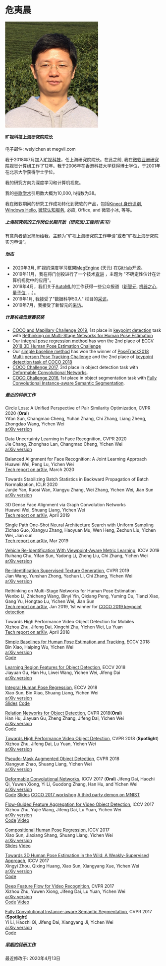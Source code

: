 **危夷晨**
==========
<img src="./yichen_2014_crop.jpg" alt="drawing" width="300px" align="left"/> 

<br clear="all" />

<!--- do not know how to resize the image --->
<!--- ![](https://yichenwei.github.io/yichen_2014_crop.jpg) --->

<!--- comment ---> 

#### **旷视科技上海研究院院长**

电子邮件: weiyichen at megvii.com

我于2018年7月加入[旷视科技](https://megvii.com/)，任上海研究院院长。在此之前, 我在[微软亚洲研究院](https://www.msra.cn/)视觉计算组工作了12年。我于2006年在香港科技大学获得博士学位，于2001年在北京大学获得学士学位。

我的研究方向为深度学习和计算机视觉。

我的[谷歌学术](https://scholar.google.com/citations?hl=en&pli=1&user=O7A6nYMAAAAJ)引用数大概为10,000, h指数为38。

我在微软期间的研究工作成功转化到微软的产品，包括[Kinect 身份识别](https://ieeexplore.ieee.org/document/5742015/), [Windows Hello](https://www.youtube.com/watch?v=1AsoSnOmhvU), [微软认知服务](https://azure.microsoft.com/en-us/services/cognitive-services/), 必应, Office, and 微软小冰, 等等。

##### 上海研究院的工作岗位长期开放（研究员/工程师/实习）

有意向者请发简历给我，主题为“旷视上海研究院工作申请”或者“旷视上海研究院实习申请”。

##### 动态

- 2020年3月, 旷视的深度学习框架[MegEngine](https://megengine.org.cn/) (天元) 在[GitHub](https://github.com/MegEngine)开源。
- 2019年11月，我在将门创投进行了一个技术[宣讲](https://www.bilibili.com/video/av77388408) ，主题为 "不确定性估计在计算机视觉中的应用"。
- 2019年4月，我们关于[AutoML](https://arxiv.org/abs/1904.00420)的工作获得一些公众报道（[新智元](https://mp.weixin.qq.com/s/Dmml7DrujXnOAEhU7vugmw), [机器之心](https://mp.weixin.qq.com/s/0_zFoMUh-4s8BKl2rSzmig), [量子位](https://mp.weixin.qq.com/s/pCsZi7INorI0HN7o5zf1Bw), ...）。
- 2019年1月, 我接受了"数据科学50人" 栏目的[采访](https://new.qq.com/omn/20190110/20190110A0G9OG.html)。
- 2019年7月，我接受了新智元的[采访](https://baijiahao.baidu.com/s?id=1607139006385580393&wfr=spider&for=pc)。

##### 计算机视觉竞赛获奖

- [COCO and Mapillary Challenge 2019](http://cocodataset.org/workshop/coco-mapillary-iccv-2019.html), 1st place in [keypoint detection](http://cocodataset.org/index.htm#keypoints-2019) task with [Rethinking on Multi-Stage Networks for Human Pose Estimation](https://arxiv.org/abs/1901.00148)
- Our [integral pose regression method](https://github.com/JimmySuen/integral-human-pose) has won the 2nd place of  [ECCV 2018 3D Human Pose Estimation Challenge](http://vision.imar.ro/human3.6m/ranking.php)
- Our [simple baseline method](https://github.com/Microsoft/human-pose-estimation.pytorch) has won the winner of  [PoseTrack2018 Multi-person Pose Tracking Challenge](https://posetrack.net/workshops/eccv2018/posetrack_eccv_2018_results.html) and the 2nd place of  [keypoint detection task of COCO 2018](http://cocodataset.org/#keypoints-leaderboard)
- [COCO Challenge 2017](https://places-coco2017.github.io/#winners), 3rd place in object detection task with [Deformable Convolutional Networks](https://github.com/msracver/Deformable-ConvNets).
- [COCO Challenge 2016](http://image-net.org/challenges/ilsvrc+coco2016), 1st place in object segmentation task with [Fully Convolutional Instance-aware Semantic Segmentation](https://github.com/msracver/FCIS).

##### 最近的科研工作

Circle Loss: A Unified Perspective of Pair Similarity Optimization, CVPR 2020 (**Oral**) <br />Yifan Sun, Changmao Cheng, Yuhan Zhang, Chi Zhang, Liang Zheng, Zhongdao Wang, Yichen Wei <br />[arXiv version](https://arxiv.org/abs/2002.10857)

Data Uncertainty Learning in Face Recognition, CVPR 2020<br/>Jie Chang, Zhonghao Lan, Changmao Cheng, Yichen Wei<br/>[arXiv version](https://arxiv.org/abs/2003.11339)

Balanced Alignment for Face Recognition: A Joint Learning Approach<br />Huawei Wei, Peng Lu, Yichen Wei<br />[Tech report on arXiv](https://arxiv.org/abs/2003.10168), March 2020

Towards Stabilizing Batch Statistics in Backward Propagation of Batch Normalization, ICLR 2020<br /> Junjie Yan, Ruosi Wan, Xiangyu Zhang, Wei Zhang, Yichen Wei, Jian Sun <br /> [arXiv version](https://arxiv.org/abs/2001.06838)

3D Dense Face Alignment via Graph Convolution Networks<br />Huawei Wei, Shuang Liang, Yichen Wei<br />[Tech report on arXiv](https://arxiv.org/abs/1904.05562), April 2019<br />

Single Path One-Shot Neural Architecture Search with Uniform Sampling<br />Zichao Guo, Xiangyu Zhang, Haoyuan Mu, Wen Heng, Zechun Liu, Yichen Wei, Jian sun <br />[Tech report on arXiv](https://arxiv.org/abs/1904.00420), Mar 2019<br />

[Vehicle Re-Identification With Viewpoint-Aware Metric Learning](http://openaccess.thecvf.com/content_ICCV_2019/papers/Chu_Vehicle_Re-Identification_With_Viewpoint-Aware_Metric_Learning_ICCV_2019_paper.pdf), ICCV 2019<br />Ruihang Chu, Yifan Sun, Yadong Li, Zheng Liu, Chi Zhang, Yichen Wei<br />[arXiv version](https://arxiv.org/abs/1910.04104)

[Re-Identification Supervised Texture Generation](http://openaccess.thecvf.com/content_CVPR_2019/papers/Wang_Re-Identification_Supervised_Texture_Generation_CVPR_2019_paper.pdf), CVPR 2019<br />Jian Wang, Yunshan Zhong, Yachun Li, Chi Zhang, Yichen Wei<br />[arXiv version](https://arxiv.org/abs/1904.03385)

Rethinking on Multi-Stage Networks for Human Pose Estimation<br />Wenbo Li, Zhicheng Wang, Binyi Yin, Qixiang Peng, Yuming Du, Tianzi Xiao, Gang Yu, Hongtao Lu, Yichen Wei, Jian Sun<br />[Tech report on arXiv](https://arxiv.org/abs/1901.00148), Jan 2019, 1st winner for [COCO 2019 keypoint detection](http://cocodataset.org/index.htm#keypoints-2019)

Towards High Performance Video Object Detection for Mobiles  <br />Xizhou Zhu, Jifeng Dai, Xingchi Zhu, Yichen Wei, Lu Yuan  <br />[Tech report on arXiv](https://arxiv.org/abs/1804.05830), April 2018  <br />

[Simple Baselines for Human Pose Estimation and Tracking](http://openaccess.thecvf.com/content_ECCV_2018/papers/Bin_Xiao_Simple_Baselines_for_ECCV_2018_paper.pdf), ECCV 2018  <br />Bin Xiao, Haiping Wu, Yichen Wei <br />[arXiv version](https://arxiv.org/abs/1804.06208)  <br />[Code](https://github.com/Microsoft/human-pose-estimation.pytorch)  <br />

[Learning Region Features for Object Detection](http://openaccess.thecvf.com/content_ECCV_2018/papers/Jiayuan_Gu_Learning_Region_Features_ECCV_2018_paper.pdf), ECCV 2018 <br />Jiayuan Gu, Han Hu, Liwei Wang, Yichen Wei, Jifeng Dai <br />[arXiv version](https://arxiv.org/abs/1803.07066) <br />

[Integral Human Pose Regression](http://openaccess.thecvf.com/content_ECCV_2018/papers/Xiao_Sun_Integral_Human_Pose_ECCV_2018_paper.pdf), ECCV 2018 <br />Xiao Sun, Bin Xiao, Shuang Liang, Yichen Wei <br />[arXiv version](https://arxiv.org/abs/1711.08229) <br />[Slides](https://jimmysuen.github.io/slides/xiaosun_integral_human_pose_regression.pptx) [Code](https://github.com/JimmySuen/integral-human-pose) <br />

[Relation Networks for Object Detection](http://openaccess.thecvf.com/content_cvpr_2018/papers/Hu_Relation_Networks_for_CVPR_2018_paper.pdf), CVPR 2018(**Oral**)<br />Han Hu, Jiayuan Gu, Zheng Zhang, Jifeng Dai, Yichen Wei <br />[arXiv version](https://arxiv.org/abs/1711.11575)  <br />[Code](https://github.com/msracver/Relation-Networks-for-Object-Detection) <br />

[Towards High Performance Video Object Detection](http://openaccess.thecvf.com/content_cvpr_2018/papers/Zhu_Towards_High_Performance_CVPR_2018_paper.pdf), CVPR 2018 (**Spotlight**) <br />Xizhou Zhu, Jifeng Dai, Lu Yuan, Yichen Wei <br />[arXiv version](https://arxiv.org/abs/1711.11577)  <br />

[Pseudo-Mask Augmented Object Detection]((http://openaccess.thecvf.com/content_cvpr_2018/papers/Zhao_Pseudo_Mask_Augmented_CVPR_2018_paper.pdf)), CVPR 2018 <br />Xiangyun Zhao, Shuang Liang, Yichen Wei <br />[arXiv version](https://arxiv.org/abs/1803.05858) <br />

[Deformable Convolutional Networks](http://openaccess.thecvf.com/content_ICCV_2017/papers/Dai_Deformable_Convolutional_Networks_ICCV_2017_paper.pdf), ICCV 2017 (**Oral**)
Jifeng Dai, Haozhi Qi, Yuwen Xiong, Yi Li, Guodong Zhang, Han Hu, and Yichen Wei <br />[arXiv version](https://arxiv.org/abs/1703.06211) <br />[Code](https://github.com/msracver/Deformable-ConvNets)  [Slides](http://www.jifengdai.org/slides/Deformable_Convolutional_Networks_Oral.pdf)  [COCO 2017 workshop](http://presentations.cocodataset.org/COCO17-Detect-MSRA.pdf)  [A third party demon on MNIST](https://github.com/felixlaumon/deform-conv) <br />

[Flow-Guided Feature Aggregation for Video Object Detection](http://openaccess.thecvf.com/content_ICCV_2017/papers/Zhu_Flow-Guided_Feature_Aggregation_ICCV_2017_paper.pdf), ICCV 2017<br />Xizhou Zhu, Yujie Wang, Jifeng Dai, Lu Yuan, Yichen Wei <br />[arXiv version](https://arxiv.org/abs/1703.10025) <br />[Code](https://github.com/msracver/Flow-Guided-Feature-Aggregation)  [Video](https://www.youtube.com/watch?v=R2h3DbTPvVg) <br />

[Compositional Human Pose Regression](http://openaccess.thecvf.com/content_ICCV_2017/papers/Sun_Compositional_Human_Pose_ICCV_2017_paper.pdf), ICCV 2017 <br />Xiao Sun, Jiaxiang Shang, Shuang Liang, Yichen Wei <br />[arXiv version](https://arxiv.org/abs/1704.00159) <br />[Slides](https://jimmysuen.github.io/slides/xiaosun_compositional_pose.pptx) [Video](https://www.youtube.com/watch?v=c-hgHqVK90M) <br />

[Towards 3D Human Pose Estimation in the Wild: A Weakly-Supervised Approach](http://openaccess.thecvf.com/content_ICCV_2017/papers/Zhou_Towards_3D_Human_ICCV_2017_paper.pdf), ICCV 2017 <br />Xingyi Zhou, Qixing Huang, Xiao Sun, Xiangyang Xue, Yichen Wei <br />[arXiv version](https://arxiv.org/abs/1704.02447) <br />[Code](https://github.com/xingyizhou/pose-hg-3d) <br />

[Deep Feature Flow for Video Recognition](https://zpascal.net/cvpr2017/Zhu_Deep_Feature_Flow_CVPR_2017_paper.pdf), CVPR 2017 <br />Xizhou Zhu, Yuwen Xiong, Jifeng Dai, Lu Yuan, Yichen Wei <br />[arXiv version](https://arxiv.org/abs/1611.07715) <br />[Code](https://github.com/msracver/Flow-Guided-Feature-Aggregation)  [Video](https://www.youtube.com/watch?v=R2h3DbTPvVg) <br />

[Fully Convolutional Instance-aware Semantic Segmentation](https://www.zpascal.net/cvpr2017/Li_Fully_Convolutional_Instance-Aware_CVPR_2017_paper.pdf), CVPR 2017 (**Spotlight**)<br />Yi Li, Haozhi Qi, Jifeng Dai, Xiangyang Ji, Yichen Wei <br />[arXiv version](https://arxiv.org/abs/1611.07709) <br />[Code](https://github.com/msracver/FCIS) <br />

##### [早期的科研工作](publications.html)

最近修改于: 2020年4月13日
